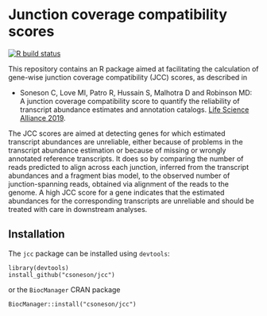 # Junction coverage compatibility scores

[![R build status](https://github.com/csoneson/jcc/workflows/R-CMD-check/badge.svg)](https://github.com/csoneson/jcc/actions)
<!--[![Codecov.io coverage status](https://codecov.io/github/csoneson/jcc/coverage.svg?branch=master)](https://codecov.io/github/csoneson/jcc)-->


This repository contains an R package aimed at facilitating the calculation of gene-wise junction coverage compatibility (JCC) scores, as described in 

- Soneson C, Love MI, Patro R, Hussain S, Malhotra D and Robinson MD: A junction coverage compatibility score to quantify the reliability of transcript abundance estimates and annotation catalogs. [Life Science Alliance 2019](http://www.life-science-alliance.org/content/2/1/e201800175.abstract).

The JCC scores are aimed at detecting genes for which estimated transcript abundances are unreliable, either because of problems in the transcript abundance estimation or because of missing or wrongly annotated reference transcripts. It does so by comparing the number of reads predicted to align across each junction, inferred from the transcript abundances and a fragment bias model, to the observed number of junction-spanning reads, obtained via alignment of the reads to the genome. A high JCC score for a gene indicates that the estimated abundances for the corresponding transcripts are unreliable and should be treated with care in downstream analyses. 

## Installation

The `jcc` package can be installed using `devtools`:

```
library(devtools)
install_github("csoneson/jcc")
```

or the `BiocManager` CRAN package

```
BiocManager::install("csoneson/jcc")
```

